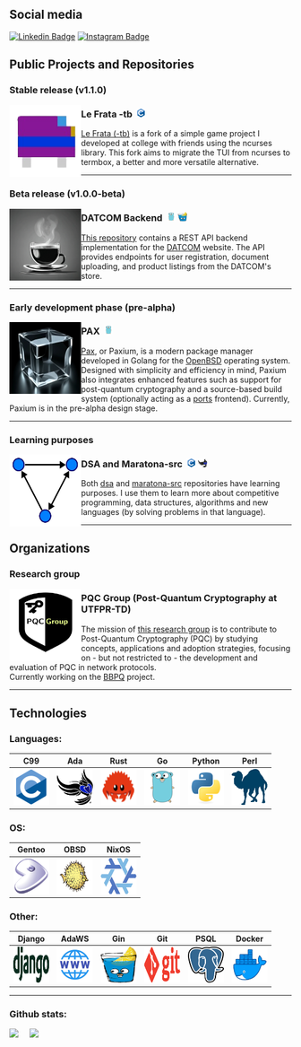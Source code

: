 ## Social media

[![Linkedin Badge](https://img.shields.io/badge/-alexandreboutrik-blue?style=flat-square&logo=Linkedin&logoColor=white&link=https://www.linkedin.com/in/alexandre-boutrik/)](https://www.linkedin.com/in/alexandre-boutrik/)
[![Instagram Badge](https://img.shields.io/badge/-alexboutrik-purple?style=flat-square&logo=instagram&logoColor=white&link=https://www.instagram.com/alexboutrik/)](https://www.instagram.com/alexboutrik/)

## Public Projects and Repositories

### Stable release (v1.1.0)

<p>
    <img width="128" height="128" align="left" src="./media/lefrata.png" />
</p>

### Le Frata -tb &nbsp;<img width="16" height="16" src="./media/c-original.svg" />

<a href="https://github.com/alexandreboutrik/lefrata-tb">Le Frata (-tb)</a> is a fork of a simple game project I developed at college with friends using the ncurses library. This fork aims to migrate the TUI from ncurses to termbox, a better and more versatile alternative.

---

### Beta release (v1.0.0-beta)

<p>
    <img width="128" height="128" align="left" src="./media/datcom-backend.png">
</p>

### DATCOM Backend &nbsp;<img width="16" height="16" src="./media/go.png" />&nbsp;<img width="16" height="16" src="./media/gin.png" />

<a href="https://github.com/alexandreboutrik/datcom_backend">This repository</a> contains a REST API backend implementation for the <a href="https://github.com/datcomtd">DATCOM</a> website. The API provides endpoints for user registration, document uploading, and product listings from the DATCOM's store.

---

### Early development phase (pre-alpha)

<p>
    <img width="128" height="128" align="left" src="./media/paxium.png" />
</p>

### PAX &nbsp;<img width="16" height="16" src="./media/go.png" />

<a href="https://github.com/alexandreboutrik/paxium">Pax</a>, or Paxium, is a modern package manager developed in Golang for the <a href="https://www.openbsd.org">OpenBSD</a> operating system. Designed with simplicity and efficiency in mind, Paxium also integrates enhanced features such as support for post-quantum cryptography and a source-based build system (optionally acting as a <a href="https://www.openbsd.org/faq/ports/ports.html">ports</a> frontend). Currently, Paxium is in the pre-alpha design stage.

---

<!---
### Early development phase (pre-alpha)

<p>
    <img width="128" height="128" align="left" src="./media/ada-oil.png" />
</p>

### AUI &nbsp;<img width="16" height="16" src="./media/ada.png" />

<a href="https://github.com/alexandreboutrik/aui">AUI</a> is a very simple Text-based User Interface (TUI) for Ada written in Ada. It is still in a very early development stage and it lacks technologies like multiple buffers - it writes directly to the standard output using ASCII escape codes.

---
--->

### Learning purposes

<p>
    <img width="128" height="128" align="left" src="./media/graph.png" />
</p>

### DSA and Maratona-src &nbsp;<img width="16" height="16" src="./media/c-original.svg">&nbsp;<img width="16" height="16" src="./media/ada.png" />

Both <a href="https://github.com/alexandreboutrik/dsa">dsa</a> and <a href="https://github.com/alexandreboutrik/maratona-src">maratona-src</a> repositories have learning purposes. I use them to learn more about competitive programming, data structures, algorithms and new languages (by solving problems in that language).

---

## Organizations

### Research group

<p>
    <img width="128" height="128" align="left" src="./media/pqc-group-2.png" />
</p>

### PQC Group (Post-Quantum Cryptography at UTFPR-TD)

The mission of <a href="https://pqc-group-utfpr.github.io/index.html">this research group</a> is to contribute to Post-Quantum Cryptography (PQC) by studying concepts, applications and adoption strategies, focusing on - but not restricted to - the development and evaluation of PQC in network protocols.  
Currently working on the <a href="https://pqc-group-utfpr.github.io/projects.html">BBPQ</a> project.

---

## Technologies

### Languages:

| C99 | Ada | Rust | Go | Python | Perl |
|:---:|:---:|:----:|:--:|:------:|:----:|
| <img width="64" height="64" src="./media/c-original.svg" /> | <img width="64" height="64" src="./media/ada.png" /> | <img width="64" height="64" src="./media/rust.png" /> | <img width="64" height="64" src="./media/go.png" /> | <img width="64" height="64" src="./media/python.svg" /> | <img width="64" height="64" src="./media/perl.png" /> |

### OS:

| Gentoo | OBSD | NixOS |
|:------:|:----:|:-----:|
| <img width="64" height="64" src="./media/gentoo.svg" /> | <img width="64" height="64" src="./media/openbsd.png" /> | <img width="64" height="64" src="./media/nix.png" /> |

### Other:

| Django | AdaWS | Gin | Git | PSQL | Docker |
|:------:|:-----:|:---:|:---:|:----:|:------:|
| <img width="64" height="64" src="./media/django.png" /> | <img width="64" height="64" src="./media/ada-aws.png" /> | <img width="64" height="64" src="./media/gin.png" /> | <img width="64" height="64" src="./media/git.svg" /> | <img width="64" height="64" src="./media/postgresql.svg" /> | <img width="64" height="64" src="./media/docker.png" /> |

---

### Github stats:

<div class="container">
    <img style="width: auto; height: 128px;" class="img" src="https://github-readme-stats.vercel.app/api?username=alexandreboutrik&theme=vision-friendly-dark&hide=contribs,stars" />
&nbsp;
&nbsp;
    <img style="width: auto; height: 128px" src="https://github-readme-stats.vercel.app/api/top-langs?username=alexandreboutrik&layout=compact&langs_count=4&theme=vision-friendly-dark" />
</div>
